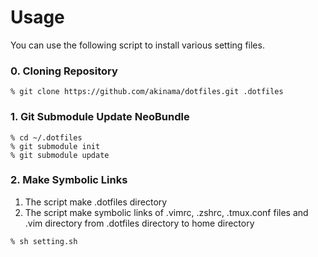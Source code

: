 # Usage

You can use the following script to install various setting files.

### 0. Cloning Repository

```
% git clone https://github.com/akinama/dotfiles.git .dotfiles
```

### 1. Git Submodule Update NeoBundle

```
% cd ~/.dotfiles
% git submodule init
% git submodule update
```

### 2. Make Symbolic Links

1. The script make .dotfiles directory 
2. The script make symbolic links of .vimrc, .zshrc, .tmux.conf files and .vim directory from .dotfiles directory to home directory

```
% sh setting.sh
```


